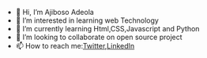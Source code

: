 - 👋 Hi, I’m Ajiboso Adeola 
- 👀 I’m interested in learning web Technology 
- 🌱 I’m currently learning Html,CSS,Javascript and Python
- 💞️ I’m looking to collaborate on open source project
- 📫 How to reach me:[Twitter](https://www.twitter.com/dde_olla),[LinkedIn](https://www.linkedin.com/in/adeola-ajiboso-a6842a183)

<!---
comfort-deola/comfort-deola is a ✨ special ✨ repository because its `README.md` (this file) appears on your GitHub profile.
You can click the Preview link to take a look at your changes.
--->
